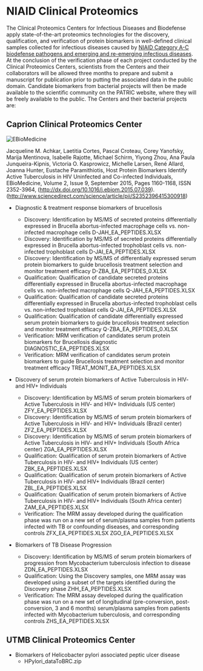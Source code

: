 # NIAID Clinical Proteomics

The Clinical Proteomics Centers for Infectious Diseases and Biodefense apply state-of-the-art proteomics technologies for the discovery, qualification, and verification of protein biomarkers in well-defined clinical samples collected for infectious diseases caused by [NIAID Category A-C biodefense pathogens and emerging and re-emerging infectious diseases](http://www.niaid.nih.gov/topics/emerging/Pages/list.aspx). At the conclusion of the verification phase of each project conducted by the Clinical Proteomics Centers, scientists from the Centers and their collaborators will be allowed three months to prepare and submit a manuscript for publication prior to putting the associated data in the public domain. Candidate biomarkers from bacterial projects will then be made available to the scientific community on the PATRIC website, where they will be freely available to the public.  The Centers and their bacterial projects are:

## Caprion Clinical Proteomics Center

![EBioMedicine](https://www.patricbrc.org/public/patric/images/cov200h.gif)

Jacqueline M. Achkar, Laetitia Cortes, Pascal Croteau, Corey Yanofsky, Marija Mentinova, Isabelle Rajotte, Michael Schirm, Yiyong Zhou, Ana Paula Junqueira-Kipnis, Victoria O. Kasprowicz, Michelle Larsen, René Allard, Joanna Hunter, Eustache Paramithiotis, Host Protein Biomarkers Identify Active Tuberculosis in HIV Uninfected and Co-infected Individuals, EBioMedicine, Volume 2, Issue 9, September 2015, Pages 1160-1168, ISSN 2352-3964, (http://dx.doi.org/10.1016/j.ebiom.2015.07.039). (http://www.sciencedirect.com/science/article/pii/S2352396415300918)

* Diagnostic & treatment response biomarkers of brucellosis
  - Discovery: Identification by MS/MS of secreted proteins differentially expressed in Brucella abortus-infected macrophage cells vs. non-infected macrophage cells D-JAH_EA_PEPTIDES.XLSX
  - Discovery: Identification by MS/MS of secreted proteins differentially expressed in Brucella abortus-infected trophoblast cells vs. non-infected trophoblast cells D-JAI_EA_PEPTIDES.XLSX
  - Discovery: Identification by MS/MS of differentially expressed serum protein biomarkers to guide brucellosis treatment selection and monitor treatment efficacy D-ZBA_EA_PEPTIDES_0.XLSX
  - Qualification: Qualification of candidate secreted proteins differentially expressed in Brucella abortus-infected macrophage cells vs. non-infected macrophage cells Q-JAH_EA_PEPTIDES.XLSX
  - Qualification: Qualification of candidate secreted proteins differentially expressed in Brucella abortus-infected trophoblast cells vs. non-infected trophoblast cells Q-JAI_EA_PEPTIDES.XLSX
  - Qualification: Qualification of candidate differentially expressed serum protein biomarkers to guide brucellosis treatment selection and monitor treatment efficacy Q-ZBA_EA_PEPTIDES_0.XLSX
  - Verification: MRM verification of candidates serum protein biomarkers for Brucellosis diagnostic DIAGNOSTIC_EA_PEPTIDES.XLSX
  - Verification: MRM verification of candidates serum protein biomarkers to guide Brucellosis treatment selection and monitor treatment efficacy  TREAT_MONIT_EA_PEPTIDES.XLSX


* Discovery of serum protein biomarkers of Active Tuberculosis in HIV- and HIV+ Individuals
  - Discovery: Identification by MS/MS of serum protein biomarkers of Active Tuberculosis in HIV- and HIV+ Individuals (US center) ZFY_EA_PEPTIDES.XLSX
  - Discovery: Identification by MS/MS of serum protein biomarkers of Active Tuberculosis in HIV- and HIV+ Individuals (Brazil center) ZFZ_EA_PEPTIDES.XLSX
  - Discovery: Identification by MS/MS of serum protein biomarkers of Active Tuberculosis in HIV- and HIV+ Individuals (South Africa center) ZGA_EA_PEPTIDES.XLSX
  - Qualification: Qualification of serum protein biomarkers of Active Tuberculosis in HIV- and HIV+ Individuals (US center) ZBK_EA_PEPTIDES.XLSX
  - Qualification: Qualification of serum protein biomarkers of Active Tuberculosis in HIV- and HIV+ Individuals (Brazil center) ZBL_EA_PEPTIDES.XLSX
  - Qualification: Qualification of serum protein biomarkers of Active Tuberculosis in HIV- and HIV+ Individuals (South Africa center) ZAM_EA_PEPTIDES.XLSX
  - Verification: The MRM assay developed during the qualification phase was run on a new set of serum/plasma samples from patients infected with TB or confounding diseases, and corresponding controls ZFX_EA_PEPTIDES.XLSX  ZGO_EA_PEPTIDES.XLSX

* Biomarkers of TB Disease Progression
  - Discovery: Identification by MS/MS of serum protein biomarkers of progression from Mycobacterium tuberculosis infection to disease ZDN_EA_PEPTIDES.XLSX
  - Qualification: Using the Discovery samples, one MRM assay was developed using a subset of the targets identified during the Discovery phase ZHH_EA_PEPTIDES.XLSX
  - Verification: The MRM assay developed during the qualification phase was run on a new set of longitudinal (pre-conversion, post-conversion, 3 and 6 months) serum/plasma samples from patients infected with Mycobacterium tuberculosis, and corresponding controls ZHS_EA_PEPTIDES.XLSX

## UTMB Clinical Proteomics Center
  * Biomarkers of Helicobacter pylori associated peptic ulcer disease
    - HPylori_dataToBRC.zip

